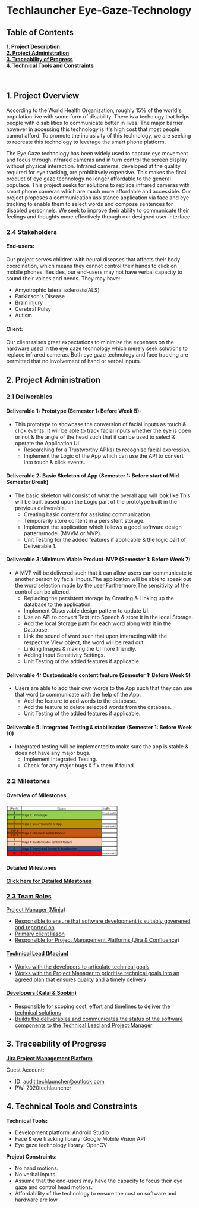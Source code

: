 # Techlauncher Eye-Gaze-Technology
<h2><a name = "content"> Table of Contents </a></h2>

<a href = "#Title1"><b> 1. Project Description </b></a><br/>
<a href = "#Title2"><b> 2. Project Administration </b></a><br/>
<a href = "#Title3"><b> 3. Traceability of Progress </b></a><br/> 
<a href = "#Title5"><b> 4. Technical Tools and Constraints </b></a><br/>


<br />

<h2><a name = "Title1"> 1. Project Overview </a></h2>

According to the World Health Organization, roughly 15% of the world's population live with some form of disability. There is a techology that helps people with disabilities to communicate better in lives. The major barrier however in accessing this technology is it's high cost that most people cannot afford. To promote the inclusivity of this technology, we are seeking to recreate this technology to leverage the smart phone platform.

The Eye Gaze technology has been widely used to capture eye movement and focus through infrared cameras and in turn control the screen display without physical interaction. Infrared cameras, developed at the quality required for eye tracking, are prohibitvely expensive. This makes the final product of eye gaze technology no longer affordable to the general populace. This project seeks for solutions to replace infrared cameras with smart phone cameras which are much more affordable and accessible. Our project proposes a communication assistance application via face and eye tracking to enable them to select words and compose sentences for disabled personnels. We seek to improve their ability to communicate their feelings and thoughts more effectively through our designed user interface.

<h3> 2.4 Stakeholders </h3>

#### End-users:
Our project serves children with neural diseases that affects their body coordination, which means they cannot control their hands to click on mobile phones. Besides, our end-users may not have verbal capacity to sound their voices and needs. They may have:-
                <ul>
                <li>Amyotrophic lateral sclerosis(ALS)</li>
                <li>Parkinson's Disease</li>
                <li>Brain injury</li>
                <li>Cerebral Pulsy</li>
                <li>Autism</li>
                </ul>
                
#### Client:
Our client raises great expectations to minimize the expenses on the hardware used in the eye gaze technology which merely seek solutions to replace infrared cameras. Both eye gaze technology and face tracking are permitted that no involvement of hand or verbal inputs.
<br />

<h2><a name = "Title2"> 2. Project Administration </a></h2>

<h3> 2.1 Deliverables</h3>

#### Deliverable 1: Prototype (Semester 1: Before Week 5):
  * This prototype to showcase the conversion of facial inputs as touch & click events. 
  It will be able to track facial inputs  whether the eye is open or not & the angle of the head such that it can be used to select & operate the Application UI.
     - Researching for a Trustworthy API(s) to recognise facial expression.
     - Implement the Logic of the App which can use the API to convert into touch & click events.
#### Deliverable 2: Basic Skeleton of App (Semester 1: Before start of Mid Semester Break)
  * The basic skeleton will consist of what the overall app will look like.This will be built based upon the Logic part of the prototype built in the previous deliverable.
    - Creating basic content for assisting communication.
    - Temporarily store content in a persistent storage.
    - Implement the application which follows a good software design pattern/model (MVVM or MVP).
    - Unit Testing for the added features if applicable & the logic part of Deliverable 1.
#### Deliverable 3:Minimum Viable Product-MVP (Semester 1: Before Week 7)
  * A MVP will be delivered such that it can allow users can communicate to another person by facial inputs.The application will be able to speak out the word selection made by the user.Furthermore,The sensitivity of the control can be altered.
     - Replacing the persistent storage by Creating & Linking up the database to the application.
     - Implement Observable design pattern to update UI.
     - Use an API to convert Text into Speech & store it in the local Storage.
     - Add the local Storage path for each word along with it in the Database.
     - Link the sound of word such that upon interacting with the respective View object, the word will be read out.
     - Linking Images & making the UI more friendly. 
     - Adding Input Sensitivity Settings.
     - Unit Testing of the added features if applicable. 
#### Deliverable 4: Customisable content feature (Semester 1: Before Week 9)
  * Users are able to add their own words to the App such that they can use that word to communicate with the help of the App.
    - Add the feature to add words to the database. 
    - Add the feature to delete selected words from the database.
    - Unit Testing of the added features if applicable.
#### Deliverable 5: Integrated Testing & stabilisation (Semester 1: Before Week 10)
  * Integrated testing will be implemented to make sure the app is stable & does not have any major bugs.
    - Implement Integrated Testing.
    - Check for any major bugs & fix them if found.
  
 

<h3> 2.2 Milestones</h3>

#### Overview of Milestones
<img src="Resources/Schedule.png" width="60%" length="60%">


 #### Detailed Milestones
<a href = "Resources/Techlauncher Semester 1 Detailed Schedule.xlsx"><b> Click here for Detailed Milestones </b>






<h3> 2.3 Team Roles </h3>

Project Manager (Minju)
 - Responsible to ensure that software development is suitably goverened and reported on
 - Primary client liason
 - Responsible for Project Management Platforms (Jira & Confluence)
 
#### Technical Lead (Maojun)
 - Works with the developers to articulate technical goals
 - Works with the Project Manager to prioritise technical goals into an agreed plan that ensures quality and a timely delivery 

#### Developers (Kalai & Soobin)
 - Responsible for scoping cost, effort and timelines to deliver the technical solutions 
 - Builds the deliverables and communicates the status of the software components to the Technical Lead and Project Manager


<h2><a name = "Title3"> 3. Traceability of Progress</a></h2>


<a href = "https://comp3500.atlassian.net/jira/software/projects/MEGT/boards/1/roadmap"><b> Jira Project Management Platform </b></a><br/>

Guest Account:
 - ID: audit.techlauncher@outlook.com
 - PW: 2020techlauncher

<h2><a name = "Title3"> 4. Technical Tools and Constraints</a></h2>

**Technical Tools:**
 - Development platform: Android Studio
 - Face & eye tracking library: Google Mobile Vision API
 - Eye gaze technology library: OpenCV
 

**Project Constraints:**
 - No hand motions.
 - No verbal inputs.
 - Assume that the end-users may have the capacity to focus their eye gaze and control head motions.
 - Affordability of the technology to ensure the cost on software and hardware are low.



